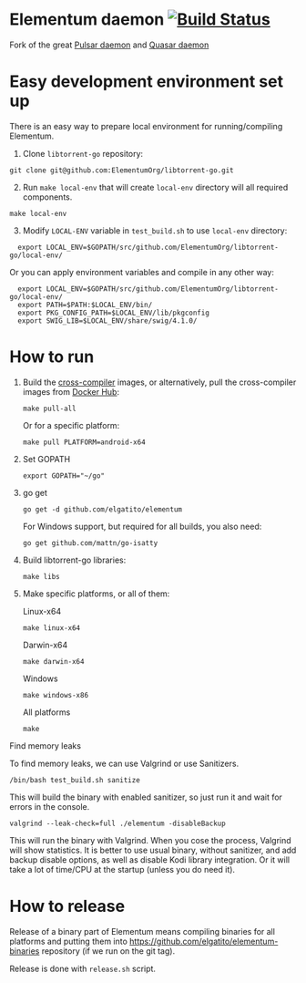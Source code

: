 Elementum daemon [![Build Status](https://travis-ci.org/elgatito/elementum.svg?branch=master)](https://travis-ci.org/elgatito/elementum)
======

Fork of the great [Pulsar daemon](https://github.com/steeve/pulsar) and [Quasar daemon](https://github.com/scakemyer/quasar)

# Easy development environment set up

There is an easy way to prepare local environment for running/compiling Elementum.

1. Clone `libtorrent-go` repository:
```
git clone git@github.com:ElementumOrg/libtorrent-go.git
```
2. Run `make local-env` that will create `local-env` directory will all required components.
```
make local-env
```
3. Modify `LOCAL-ENV` variable in `test_build.sh` to use `local-env` directory:
```
  export LOCAL_ENV=$GOPATH/src/github.com/ElementumOrg/libtorrent-go/local-env/
```

Or you can apply environment variables and compile in any other way:
```
  export LOCAL_ENV=$GOPATH/src/github.com/ElementumOrg/libtorrent-go/local-env/
  export PATH=$PATH:$LOCAL_ENV/bin/
  export PKG_CONFIG_PATH=$LOCAL_ENV/lib/pkgconfig
  export SWIG_LIB=$LOCAL_ENV/share/swig/4.1.0/
```


# How to run

1. Build the [cross-compiler](https://github.com/ElementumOrg/cross-compiler) images,
    or alternatively, pull the cross-compiler images from [Docker Hub](https://hub.docker.com/r/elementumorg/cross-compiler):

    ```
    make pull-all
    ```

    Or for a specific platform:
    ```
    make pull PLATFORM=android-x64
    ```

2. Set GOPATH

    ```
    export GOPATH="~/go"
    ```

3. go get

    ```
    go get -d github.com/elgatito/elementum
    ```

    For Windows support, but required for all builds, you also need:

    ```
    go get github.com/mattn/go-isatty
    ```

4. Build libtorrent-go libraries:

    ```
    make libs
    ```

5. Make specific platforms, or all of them:

    Linux-x64
    ```
    make linux-x64
    ```

    Darwin-x64
    ```
    make darwin-x64
    ```

    Windows
    ```
    make windows-x86
    ```

    All platforms
    ```
    make
    ```

Find memory leaks

To find memory leaks, we can use Valgrind or use Sanitizers.

```
/bin/bash test_build.sh sanitize
```
This will build the binary with enabled sanitizer, so just run it and wait for errors in the console.

```
valgrind --leak-check=full ./elementum -disableBackup
```
This will run the binary with Valgrind. When you cose the process, Valgrind will show statistics.
It is better to use usual binary, without sanitizer, and add backup disable options, as well as disable Kodi library integration. Or it will take a lot of time/CPU at the startup (unless you do need it).

# How to release

Release of a binary part of Elementum means compiling binaries for all platforms and putting them into <https://github.com/elgatito/elementum-binaries> repository (if we run on the git tag).

Release is done with `release.sh` script.